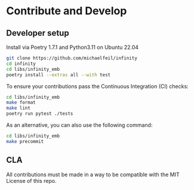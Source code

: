 # Contribute and Develop

## Developer setup

Install via Poetry 1.7.1 and Python3.11 on Ubuntu 22.04
```bash
git clone https://github.com/michaelfeil/infinity
cd infinity
cd libs/infinity_emb
poetry install --extras all --with test
```

To ensure your contributions pass the Continuous Integration (CI) checks:
```bash
cd libs/infinity_emb
make format
make lint
poetry run pytest ./tests
```
As an alternative, you can also use the following command:
```bash
cd libs/infinity_emb
make precommit
```

## CLA
All contributions must be made in a way to be compatible with the MIT License of this repo. 